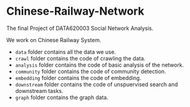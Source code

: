 # Chinese-Railway-Network

The final Project of DATA620003 Social Network Analysis.

We work on Chinese Railway System.

- `data` folder contains all the data we use.
- `crawl` folder contains the code of crawling the data.
- `analysis` folder contains the code of basic analysis of the network.
- `community` folder contains the code of community detection.
- `embedding` folder contains the code of embedding.
- `downstream` folder contains the code of unspuervised search and downstream tasks.
- `graph` folder contains the graph data.
